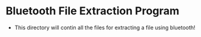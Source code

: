 # Bluetooth File Extraction Program
- This directory will contin all the files for extracting a file using bluetooth!
